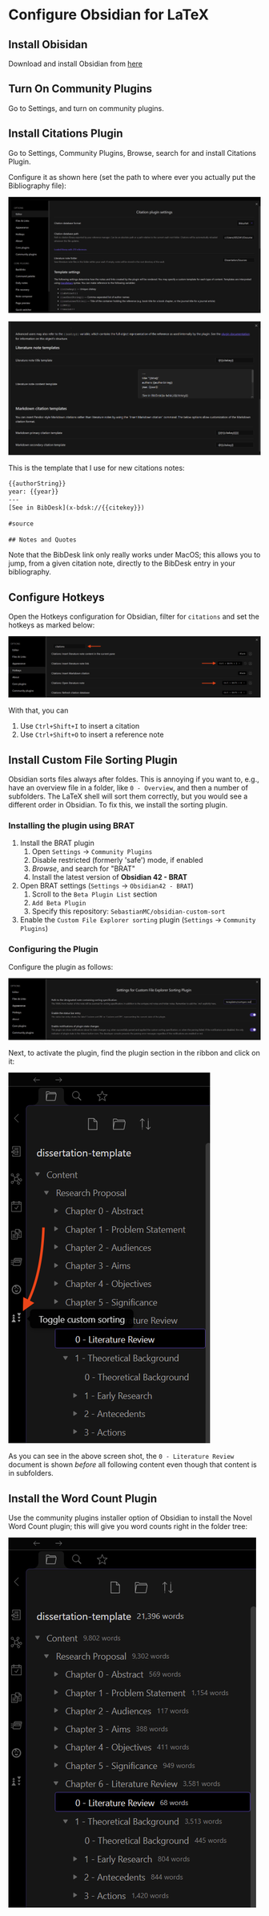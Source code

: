 # Configure Obsidian for LaTeX

## Install Obisidan

Download and install Obsidian from [here](https://obsidian.md)

## Turn On Community Plugins

Go to Settings, and turn on community plugins.


## Install Citations Plugin

Go to Settings, Community Plugins, Browse, search for and install Citations Plugin.

Configure it as shown here (set the path to where ever you actually put the Bibliography file):

![latex_win_obsidian.png](Attachments/latex_win_obsidian.png)


![latex_win_obsidian_2.png](Attachments/latex_win_obsidian_2.png)


This is the template that I use for new citations notes:

```
{{authorString}}
year: {{year}}
---
[See in BibDesk](x-bdsk://{{citekey}})

#source

## Notes and Quotes
```

Note that the BibDesk link only really works under MacOS; this allows you to jump, from a given citation note, directly to the BibDesk entry in your bibliography.


## Configure Hotkeys
Open the Hotkeys configuration for Obsidian, filter for `citations` and set the hotkeys as marked below:

![](Attachments/latex_win_obsidian_3.png)


With that, you can

1. Use `Ctrl+Shift+I` to insert a citation
2. Use `Ctrl+Shift+O` to insert a reference note



## Install Custom File Sorting Plugin

Obsidian sorts files always after foldes. This is annoying if you want to, e.g., have an overview file in a folder, like `0 - Overview`, and then a number of subfolders. The LaTeX shell will sort them correctly, but you would see a different order in Obsidian. To fix this, we install the sorting plugin.

### Installing the plugin using BRAT

1. Install the BRAT plugin
	1. Open `Settings` -> `Community Plugins`
	2. Disable restricted (formerly 'safe') mode, if enabled
	3. *Browse*, and search for "BRAT"
	4. Install the latest version of **Obsidian 42 - BRAT**
2. Open BRAT settings (`Settings` -> `Obsidian42 - BRAT`)
	1. Scroll to the `Beta Plugin List` section
	2. `Add Beta Plugin`
	3. Specify this repository: `SebastianMC/obsidian-custom-sort`
3. Enable the `Custom File Explorer sorting` plugin (`Settings` -> `Community Plugins`)

### Configuring the Plugin

Configure the plugin as follows:

![](Attachments/latex_obsidian_sorting_1.png)

Next, to activate the plugin, find the plugin section in the ribbon and click on it:

![](Attachments/latex_obsidian_sorting_2.png)


As you can see in the above screen shot, the `0 - Literature Review` document is shown *before* all following content even though that content is in subfolders.



## Install the Word Count Plugin

Use the community plugins installer option of Obsidian to install the Novel Word Count plugin; this will give you word counts right in the folder tree:

![](Attachments/latex_obsidian_word_count.png)





